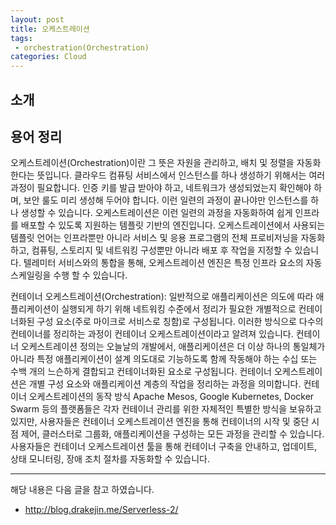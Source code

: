 ```yaml
---
layout: post
title: 오케스트레이션 
tags:
 - orchestration(Orchestration)
categories: Cloud
---
```


## 소개

## 용어 정리

오케스트레이션(Orchestration)이란 그 뜻은 자원을 관리하고, 배치 및 정렬을 자동화 한다는 뜻입니다. 클라우드 컴퓨팅 서비스에서 인스턴스를 하나 생성하기 위해서는 여러 과정이 필요합니다. 인증 키를 발급 받아야 하고, 네트워크가 생성되었는지 확인해야 하며, 보안 룰도 미리 생성해 두어야 합니다. 이런 일련의 과정이 끝나야만 인스턴스를 하나 생성할 수 있습니다. 오케스트레이션은 이런 일련의 과정을 자동화하여 쉽게 인프라를 배포할 수 있도록 지원하는 템플릿 기반의 엔진입니다. 오케스트레이션에서 사용되는 템플릿 언어는 인프라뿐만 아니라 서비스 및 응용 프로그램의 전체 프로비저닝을 자동화하고, 컴퓨팅, 스토리지 및 네트워킹 구성뿐만 아니라 배포 후 작업을 지정할 수 있습니다. 텔레미터 서비스와의 통합을 통해, 오케스트레이션 엔진은 특정 인프라 요소의 자동 스케일링을 수행 할 수 있습니다.

컨테이너 오케스트레이션(Orchestration): 일반적으로 애플리케이션은 의도에 따라 애플리케이션이 실행되게 하기 위해 네트워킹 수준에서 정리가 필요한 개별적으로 컨테이너화된 구성 요소(주로 마이크로 서비스로 칭함)로 구성됩니다. 이러한 방식으로 다수의 컨테이너를 정리하는 과정이 컨테이너 오케스트레이션이라고 알려져 있습니다. 컨테이너 오케스트레이션 정의는 오늘날의 개발에서, 애플리케이션은 더 이상 하나의 통일체가 아니라 특정 애플리케이션이 설계 의도대로 기능하도록 함께 작동해야 하는 수십 또는 수백 개의 느슨하게 결합되고 컨테이너화된 요소로 구성됩니다. 컨테이너 오케스트레이션은 개별 구성 요소와 애플리케이션 계층의 작업을 정리하는 과정을 의미합니다. 컨테이너 오케스트레이션의 동작 방식 Apache Mesos, Google Kubernetes, Docker Swarm 등의 플랫폼들은 각자 컨테이너 관리를 위한 자체적인 특별한 방식을 보유하고 있지만, 사용자들은 컨테이너 오케스트레이션 엔진을 통해 컨테이너의 시작 및 중단 시점 제어, 클러스터로 그룹화, 애플리케이션을 구성하는 모든 과정을 관리할 수 있습니다. 사용자들은 컨테이너 오케스트레이션 툴을 통해 컨테이너 구축을 안내하고, 업데이트, 상태 모니터링, 장애 조치 절차를 자동화할 수 있습니다.

----
해당 내용은 다음 글을 참고 하였습니다.
- http://blog.drakejin.me/Serverless-2/